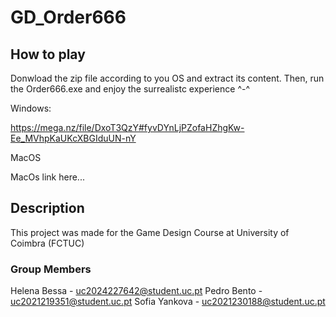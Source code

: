 # GD_Order666

## How to play

Donwload the zip file according to you OS and extract its content. Then, run the Order666.exe and enjoy the surrealistc experience ^-^

Windows:

<https://mega.nz/file/DxoT3QzY#fyvDYnLjPZofaHZhgKw-Ee_MVhpKaUKcXBGIduUN-nY>

MacOS

MacOs link here...

## Description

This project was made for the Game Design Course at University of Coimbra (FCTUC)

### Group Members

Helena Bessa - <uc2024227642@student.uc.pt>
Pedro Bento - <uc2021219351@student.uc.pt>
Sofia Yankova - <uc2021230188@student.uc.pt>
